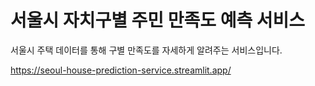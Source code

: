 # 서울시 자치구별 주민 만족도 예측 서비스
서울시 주택 데이터를 통해 구별 만족도를 자세하게 알려주는 서비스입니다.

https://seoul-house-prediction-service.streamlit.app/
